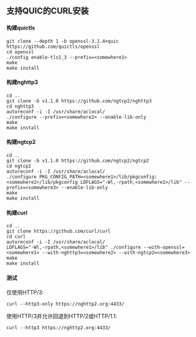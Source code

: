 ## 支持QUIC的CURL安装

#### 构建quictls

```
git clone --depth 1 -b openssl-3.1.4+quic https://github.com/quictls/openssl
cd openssl
./config enable-tls1_3 --prefix=<somewhere1>
make
make install
```

#### 构建nghttp3

```
cd ..
git clone -b v1.1.0 https://github.com/ngtcp2/nghttp3
cd nghttp3
autoreconf -i -I /usr/share/aclocal/
./configure --prefix=<somewhere2> --enable-lib-only
make
make install
```

#### 构建ngtcp2

```
cd ..
git clone -b v1.1.0 https://github.com/ngtcp2/ngtcp2
cd ngtcp2
autoreconf -i -I /usr/share/aclocal/
./configure PKG_CONFIG_PATH=<somewhere1>/lib/pkgconfig:<somewhere2>/lib/pkgconfig LDFLAGS="-Wl,-rpath,<somewhere1>/lib" --prefix=<somewhere3> --enable-lib-only
make
make install
```

#### 构建curl

```
cd ..
git clone https://github.com/curl/curl
cd curl
autoreconf -i -I /usr/share/aclocal/
LDFLAGS="-Wl,-rpath,<somewhere1>/lib" ./configure --with-openssl=<somewhere1> --with-nghttp3=<somewhere2> --with-ngtcp2=<somewhere3>
make
make install
```
#### 测试
仅使用HTTP/3:
```
curl --http3-only https://nghttp2.org:4433/
```
使用HTTP/3并允许回退到HTTP/2或HTTP/1.1:
```
curl --http3 https://nghttp2.org:4433/
```
